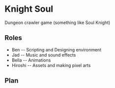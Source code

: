 # Knight Soul 
Dungeon crawler game (something like Soul Knight)

## Roles
* Ben -- Scripting and Designing environment
* Jad -- Music and sound effects
* Bella -- Animations
* Hiroshi -- Assets and making pixel arts

## Plan
